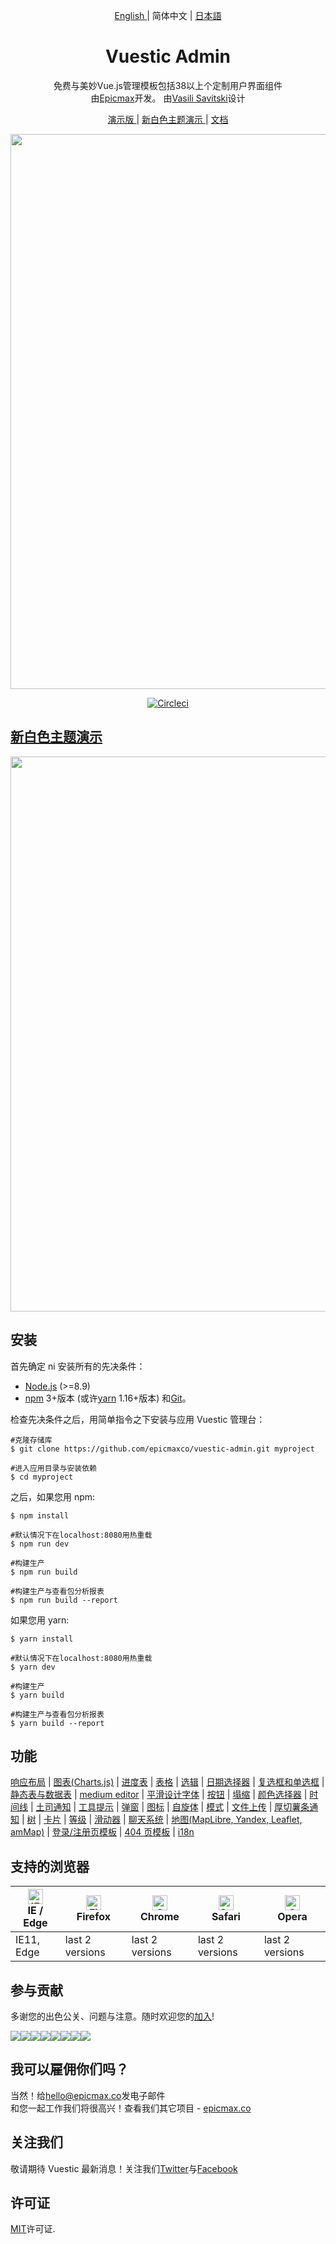 <p align="center">
  <a href="./README.md"> English </a> | 简体中文 | <a href="./README.ja-JP.md"> 日本語 </a>
</p>

<h1 align="center"> Vuestic Admin </h1>

<p align="center">
  免费与美妙Vue.js管理模板包括38以上个定制用户界面组件</br>
  由<a href="https://epicmax.co">Epicmax</a>开发。
  由<a href="#">Vasili Savitski</a>设计
</p>

<p align="center">
  <a href="https://admin.vuestic.dev"> 演示版 </a> | <a href="[THEME_URL]"> 新白色主题演示 </a> | <a href="https://github.com/epicmaxco/vuestic-admin/wiki"> 文档 </a>
</p>

<p align="center">
  <a href="https://admin.vuestic.dev" target="_blank">
    <img src="https://i.imgur.com/hVxoYQM.jpg" align="center" width="888px"/>
  </a>
</p>

<p align="center">
  <a href="https://circleci.com/gh/epicmaxco/vuestic-admin">
    <img src="https://img.shields.io/circleci/build/github/epicmaxco/vuestic-admin/master" alt="Circleci">
  </a>
</p>

<h2>
  <a href="[THEME_URL]" target="_blank">
    新白色主题演示
  </a>
</h2>

<p align="center">
  <a href="[THEME_URL]" target="_blank">
    <img src="https://i.imgur.com/DnFcrjD.png" align="center" width="888px"/>
  </a>
</p>

## 安装

首先确定 ni 安装所有的先决条件：

- [Node.js](https://nodejs.org/en/) (>=8.9)
- [npm](https://www.npmjs.com/get-npm) 3+版本 (或许[yarn](https://yarnpkg.com/lang/en/docs/install/#mac-stable) 1.16+版本) 和[Git](https://git-scm.com/)。

检查先决条件之后，用简单指令之下安装与应用 Vuestic 管理台：

```
#克隆存储库
$ git clone https://github.com/epicmaxco/vuestic-admin.git myproject

#进入应用目录与安装依赖
$ cd myproject

```

之后，如果您用 npm:

```
$ npm install

#默认情况下在localhost:8080用热重载
$ npm run dev

#构建生产
$ npm run build

#构建生产与查看包分析报表
$ npm run build --report
```

如果您用 yarn:

```
$ yarn install

#默认情况下在localhost:8080用热重载
$ yarn dev

#构建生产
$ yarn build

#构建生产与查看包分析报表
$ yarn build --report
```

## 功能

[响应布局](https://admin.vuestic.dev/#/admin/dashboard) |
[图表(Charts.js)](https://admin.vuestic.dev/#/admin/statistics/charts) |
[进度表](https://admin.vuestic.dev/#/admin/statistics/progress-bars) |
[表格](https://admin.vuestic.dev/#/admin/forms/form-elements) |
[选辑](https://admin.vuestic.dev/#/admin/forms/form-elements) |
[日期选择器](https://admin.vuestic.dev/#/admin/forms/form-elements) |
[复选框和单选框](https://admin.vuestic.dev/#/admin/forms/form-elements) |
[静态表与数据表](https://admin.vuestic.dev/#/admin/tables/data) |
[medium editor](https://admin.vuestic.dev/#/admin/forms/medium-editor) |
[平滑设计字体](https://admin.vuestic.dev/#/admin/ui/typography) |
[按钮](https://admin.vuestic.dev/#/admin/ui/buttons) |
[塌缩](https://admin.vuestic.dev/#/admin/ui/collapses) |
[颜色选择器](https://admin.vuestic.dev/#/admin/ui/color-pickers) |
[时间线](https://admin.vuestic.dev/#/admin/ui/timelines) |
[土司通知](https://admin.vuestic.dev/#/admin/ui/notifications) |
[工具提示](https://admin.vuestic.dev/#/admin/ui/popovers) |
[弹窗](https://admin.vuestic.dev/#/admin/ui/popovers) |
[图标](https://admin.vuestic.dev/#/admin/ui/icons/) |
[自旋体](https://admin.vuestic.dev/#/admin/ui/spinners) |
[模式](https://admin.vuestic.dev/#/admin/ui/modals) |
[文件上传](https://admin.vuestic.dev/#/admin/ui/file-upload) |
[厚切薯条通知](https://admin.vuestic.dev/#/admin/ui/chips) |
[树](https://admin.vuestic.dev/#/admin/ui/tree-view) |
[卡片](https://admin.vuestic.dev/#/admin/ui/cards) |
[等级](https://admin.vuestic.dev/#/admin/ui/rating) |
[滑动器](https://admin.vuestic.dev/#/admin/ui/sliders) |
[聊天系统](https://admin.vuestic.dev/#/admin/ui/chat) |
[地图(MapLibre, Yandex, Leaflet, amMap)](https://admin.vuestic.dev/#/admin/maps/maplibre-maps) |
[登录/注册页模板](https://admin.vuestic.dev/#/auth/login) |
[404 页模板](https://admin.vuestic.dev/#/admin/pages/404) |
[i18n](https://admin.vuestic.dev/#/admin/dashboard)

## 支持的浏览器

| [<img src="https://raw.githubusercontent.com/alrra/browser-logos/master/src/edge/edge_48x48.png" alt="IE / Edge" width="24px" height="24px" />](http://godban.github.io/browsers-support-badges/)</br>IE / Edge | [<img src="https://raw.githubusercontent.com/alrra/browser-logos/master/src/firefox/firefox_48x48.png" alt="Firefox" width="24px" height="24px" />](http://godban.github.io/browsers-support-badges/)</br>Firefox | [<img src="https://raw.githubusercontent.com/alrra/browser-logos/master/src/chrome/chrome_48x48.png" alt="Chrome" width="24px" height="24px" />](http://godban.github.io/browsers-support-badges/)</br>Chrome | [<img src="https://raw.githubusercontent.com/alrra/browser-logos/master/src/safari/safari_48x48.png" alt="Safari" width="24px" height="24px" />](http://godban.github.io/browsers-support-badges/)</br>Safari | [<img src="https://raw.githubusercontent.com/alrra/browser-logos/master/src/opera/opera_48x48.png" alt="Opera" width="24px" height="24px" />](http://godban.github.io/browsers-support-badges/)</br>Opera |
| --------------------------------------------------------------------------------------------------------------------------------------------------------------------------------------------------------------- | ----------------------------------------------------------------------------------------------------------------------------------------------------------------------------------------------------------------- | ------------------------------------------------------------------------------------------------------------------------------------------------------------------------------------------------------------- | ------------------------------------------------------------------------------------------------------------------------------------------------------------------------------------------------------------- | --------------------------------------------------------------------------------------------------------------------------------------------------------------------------------------------------------- |
| IE11, Edge                                                                                                                                                                                                      | last 2 versions                                                                                                                                                                                                   | last 2 versions                                                                                                                                                                                               | last 2 versions                                                                                                                                                                                               | last 2 versions                                                                                                                                                                                           |

## 参与贡献

多谢您的出色公关、问题与注意。随时欢迎您的[加入](https://github.com/epicmaxco/vuestic-admin/blob/master/.github/CONTRIBUTING.md)!

[![](https://sourcerer.io/fame/smartapant/epicmaxco/vuestic-admin/images/0)](https://sourcerer.io/fame/smartapant/epicmaxco/vuestic-admin/links/0)[![](https://sourcerer.io/fame/smartapant/epicmaxco/vuestic-admin/images/1)](https://sourcerer.io/fame/smartapant/epicmaxco/vuestic-admin/links/1)[![](https://sourcerer.io/fame/smartapant/epicmaxco/vuestic-admin/images/2)](https://sourcerer.io/fame/smartapant/epicmaxco/vuestic-admin/links/2)[![](https://sourcerer.io/fame/smartapant/epicmaxco/vuestic-admin/images/3)](https://sourcerer.io/fame/smartapant/epicmaxco/vuestic-admin/links/3)[![](https://sourcerer.io/fame/smartapant/epicmaxco/vuestic-admin/images/4)](https://sourcerer.io/fame/smartapant/epicmaxco/vuestic-admin/links/4)[![](https://sourcerer.io/fame/smartapant/epicmaxco/vuestic-admin/images/5)](https://sourcerer.io/fame/smartapant/epicmaxco/vuestic-admin/links/5)[![](https://sourcerer.io/fame/smartapant/epicmaxco/vuestic-admin/images/6)](https://sourcerer.io/fame/smartapant/epicmaxco/vuestic-admin/links/6)[![](https://sourcerer.io/fame/smartapant/epicmaxco/vuestic-admin/images/7)](https://sourcerer.io/fame/smartapant/epicmaxco/vuestic-admin/links/7)

## 我可以雇佣你们吗？

当然！给[hello@epicmax.co](mailto:hello@epicmax.co)发电子邮件 </br>
和您一起工作我们将很高兴！查看我们其它项目 - [epicmax.co](https://epicmax.co)

## 关注我们

敬请期待 Vuestic 最新消息！关注我们[Twitter](https://twitter.com/epicmaxco)与[Facebook](https://facebook.com/epicmaxco)

## 许可证

[MIT](https://github.com/epicmaxco/vuestic-admin/blob/master/LICENSE)许可证.
